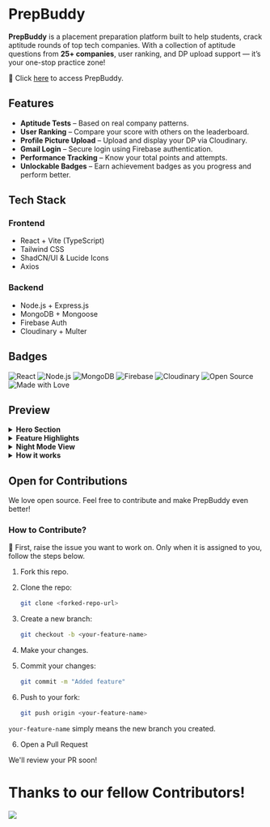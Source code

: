 # PrepBuddy

**PrepBuddy** is a placement preparation platform built to help students, crack aptitude rounds of top tech companies. With a collection of aptitude questions from **25+ companies**, user ranking, and DP upload support — it’s your one-stop practice zone!

📌 Click [here](https://prep-buddy-test.vercel.app) to access PrepBuddy.


## Features

- **Aptitude Tests** – Based on real company patterns.
- **User Ranking** – Compare your score with others on the leaderboard.
- **Profile Picture Upload** – Upload and display your DP via Cloudinary.
- **Gmail Login** – Secure login using Firebase authentication.
- **Performance Tracking** – Know your total points and attempts.
- **Unlockable Badges** – Earn achievement badges as you progress and perform better.
  

## Tech Stack

### Frontend
- React + Vite (TypeScript)
- Tailwind CSS
- ShadCN/UI & Lucide Icons
- Axios

### Backend
- Node.js + Express.js
- MongoDB + Mongoose
- Firebase Auth
- Cloudinary + Multer


## Badges

![React](https://img.shields.io/badge/Built%20With-React-blue)
![Node.js](https://img.shields.io/badge/Backend-Node.js-green)
![MongoDB](https://img.shields.io/badge/Database-MongoDB-brightgreen)
![Firebase](https://img.shields.io/badge/Auth-Firebase-yellow)
![Cloudinary](https://img.shields.io/badge/Storage-Cloudinary-lightblue)
![Open Source](https://img.shields.io/badge/Contributions-Welcome-orange)
![Made with Love](https://img.shields.io/badge/Made%20with-%E2%9D%A4-red)


## Preview

<details>
<summary><strong>Hero Section</strong></summary>

![Hero Section](./preview/Hero_section.png)

</details>

<details>
<summary><strong>Feature Highlights</strong></summary>

![Features](./preview/Features%20(2).png)

</details>

<details>
<summary><strong>Night Mode View</strong></summary>

![Night Mode](./preview/Night.png)

</details>

<details>
<summary><strong>How it works</strong></summary>

![Working](./preview/Working.png)

</details>


## Open for Contributions

We love open source. Feel free to contribute and make PrepBuddy even better!

### How to Contribute?

📌 First, raise the issue you want to work on. Only when it is assigned to you, follow the steps below. 

1. Fork this repo.

2. Clone the repo:

   ```bash
   git clone <forked-repo-url>
   ```

3. Create a new branch:  

   ```bash
   git checkout -b <your-feature-name>
   ```

3. Make your changes.

4. Commit your changes: 

   ```bash
   git commit -m "Added feature"
   ```

5. Push to your fork:  

   ```bash
   git push origin <your-feature-name>
   ```
`your-feature-name` simply means the new branch you created. 

6. Open a Pull Request

We'll review your PR soon!


# Thanks to our fellow Contributors!

<a href="https://github.com/SurajSG23/PrepBuddy/graphs/contributors">
  <img src="https://contrib.rocks/image?repo=SurajSG23/PrepBuddy" />
</a>


